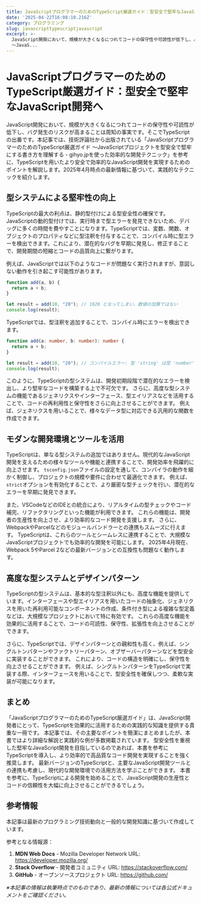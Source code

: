 ```yaml
---
title: JavaScriptプログラマーのためのTypeScript厳選ガイド：型安全で堅牢なJavaScript開発へ
date: '2025-04-22T16:08:10.216Z'
category: プログラミング
slug: javascripttypescriptjavascript
excerpt: >-
  JavaScript開発において、規模が大きくなるにつれてコードの保守性や可読性が低下し、バグ発生のリスクが高まることは周知の事実です。そこでTypeScriptの出番です。本記事では、技術評論社から出版されている「JavaScriptプログラマーのためのTypeScript厳選ガイド
  〜JavaS...
---
```


# JavaScriptプログラマーのためのTypeScript厳選ガイド：型安全で堅牢なJavaScript開発へ

JavaScript開発において、規模が大きくなるにつれてコードの保守性や可読性が低下し、バグ発生のリスクが高まることは周知の事実です。そこでTypeScriptの出番です。本記事では、技術評論社から出版されている「JavaScriptプログラマーのためのTypeScript厳選ガイド 〜JavaScriptプロジェクトを型安全で堅牢にする書き方を理解する - gihyo.jpを使った効率的な開発テクニック」を参考に、TypeScriptを用いたより安全で効率的なJavaScript開発を実現するためのポイントを解説します。2025年4月時点の最新情報に基づいて、実践的なテクニックを紹介します。


## 型システムによる堅牢性の向上

TypeScriptの最大の利点は、静的型付けによる型安全性の確保です。JavaScriptの動的型付けでは、実行時まで型エラーを発見できないため、デバッグに多くの時間を費やすことになります。TypeScriptでは、変数、関数、オブジェクトのプロパティなどに型注釈を付与することで、コンパイル時に型エラーを検出できます。これにより、潜在的なバグを早期に発見し、修正することで、開発期間の短縮とコードの品質向上に繋がります。

例えば、JavaScriptでは以下のようなコードが問題なく実行されますが、意図しない動作を引き起こす可能性があります。

```javascript
function add(a, b) {
  return a + b;
}

let result = add(10, "20"); // 1020 となってしまい、数値の加算ではない
console.log(result);
```

TypeScriptでは、型注釈を追加することで、コンパイル時にエラーを検出できます。

```typescript
function add(a: number, b: number): number {
  return a + b;
}

let result = add(10, "20"); // コンパイルエラー: 型 'string' は型 'number' に割り当てられません。
console.log(result);
```

このように、TypeScriptの型システムは、開発初期段階で潜在的なエラーを検出し、より堅牢なコードを構築する上で不可欠です。  さらに、高度な型システムの機能であるジェネリクスやインターフェース、型エイリアスなどを活用することで、コードの再利用性と保守性をさらに向上させることができます。  例えば、ジェネリクスを用いることで、様々なデータ型に対応できる汎用的な関数を作成できます。


## モダンな開発環境とツールを活用

TypeScriptは、単なる型システムの追加ではありません。現代的なJavaScript開発を支えるための様々なツールや機能と連携することで、開発効率を飛躍的に向上させます。  `tsconfig.json`ファイルの設定を通して、コンパイラの動作を細かく制御し、プロジェクトの規模や要件に合わせて最適化できます。  例えば、`strict`オプションを有効化することで、より厳密な型チェックを行い、潜在的なエラーを早期に発見できます。

また、VSCodeなどのIDEとの統合により、リアルタイムの型チェックやコード補完、リファクタリングといった機能が利用できます。 これらの機能は、開発者の生産性を向上させ、より効率的なコード開発を支援します。  さらに、WebpackやParcelなどのモジュールバンドラーとの連携もスムーズに行えます。  TypeScriptは、これらのツールとシームレスに連携することで、大規模なJavaScriptプロジェクトでも効率的な開発を可能にします。  2025年4月現在、Webpack 5やParcel 2などの最新バージョンとの互換性も問題なく動作します。


##  高度な型システムとデザインパターン

TypeScriptの型システムは、基本的な型注釈以外にも、高度な機能を提供しています。インターフェースや型エイリアスを用いたコードの抽象化、ジェネリクスを用いた再利用可能なコンポーネントの作成、条件付き型による複雑な型定義などは、大規模なプロジェクトにおいて特に有効です。  これらの高度な機能を効果的に活用することで、コードの可読性、保守性、拡張性を向上させることができます。

さらに、TypeScriptでは、デザインパターンとの親和性も高く、例えば、シングルトンパターンやファクトリーパターン、オブザーバーパターンなどを型安全に実装することができます。  これにより、コードの構造を明確にし、保守性を向上させることができます。  例えば、シングルトンパターンをTypeScriptで実装する際、インターフェースを用いることで、型安全性を確保しつつ、柔軟な実装が可能になります。


## まとめ

「JavaScriptプログラマーのためのTypeScript厳選ガイド」は、JavaScript開発者にとって、TypeScriptを効果的に活用するための実践的な知識を提供する貴重な一冊です。  本記事では、その主要なポイントを簡潔にまとめましたが、本書ではより詳細な解説と実践的な例が多数掲載されています。  型安全性を重視した堅牢なJavaScript開発を目指しているのであれば、本書を参考にTypeScriptを導入し、より効率的で高品質なコード開発を実現することを強く推奨します。  最新バージョンのTypeScriptと、主要なJavaScript開発ツールとの連携も考慮し、現代的な開発環境での活用方法を学ぶことができます。  本書を参考に、TypeScriptによる開発を始めることで、JavaScript開発の生産性とコードの信頼性を大幅に向上させることができるでしょう。


## 参考情報

本記事は最新のプログラミング技術動向と一般的な開発知識に基づいて作成しています。

参考となる情報源：
1. **MDN Web Docs** - Mozilla Developer Network
   URL: https://developer.mozilla.org/
2. **Stack Overflow** - 開発者コミュニティ
   URL: https://stackoverflow.com/
3. **GitHub** - オープンソースプロジェクト
   URL: https://github.com/

*※本記事の情報は執筆時点でのものであり、最新の情報については各公式ドキュメントをご確認ください。*
